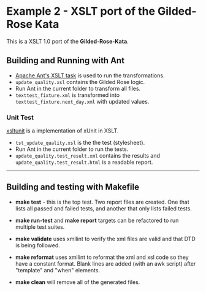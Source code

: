 # Example 2 - XSLT port of the Gilded-Rose Kata

This is a XSLT 1.0 port of the **Gilded-Rose-Kata**.

## Building and Running with Ant

- [Apache Ant's XSLT task](https://ant.apache.org/manual/Tasks/style.html) is used to run the transformations.
- `update_quality.xsl` contains the Gilded Rose logic.
- Run Ant in the current folder to transform all files.
- `texttest_fixture.xml` is transformed into `texttest_fixture.next_day.xml` with updated values.

### Unit Test

[xsltunit](http://xsltunit.org/) is a implementation of xUnit in XSLT.

- `tst_update_quality.xsl` is the the test (stylesheet).
- Run Ant in the current folder to run the tests.
- `update_quality.test_result.xml` contains the results and
  `update_quality.test_result.html` is a readable report.

----

## Building and testing with Makefile

- **make test** - this is the top test. Two report files are
created. One that lists all passed and failed tests, and another that
only lists failed tests.

- **make run-test** and **make report** targets can be refactored to run
multiple test suites.

- **make validate** uses xmllint to verify the xml files are valid and
that DTD is being followed.

- **make reformat** uses xmllint to reformat the xml and xsl code so
they have a constant format. Blank lines are added (with an awk
script) after "template" and "when" elements.

- **make clean** will remove all of the generated files.
